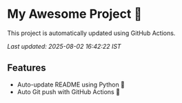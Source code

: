 # My Awesome Project 🚀

This project is automatically updated using GitHub Actions.

_Last updated: 2025-08-02 16:42:22 IST_

## Features
- Auto-update README using Python 🐍
- Auto Git push with GitHub Actions 🤖
